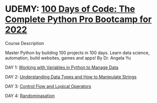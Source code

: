 # UDEMY: [100 Days of Code: The Complete Python Pro Bootcamp for 2022](https://www.udemy.com/course/100-days-of-code/)
Course Description 

Master Python by building 100 projects in 100 days. Learn data science, automation, build websites, games and apps! By Dr. Angela Yu

DAY 1: [Working with Variables in Python to Manage Data](https://github.com/snurliza/Udemy-100DaysOfPython/tree/main/Day%201)

DAY 2: [Understanding Data Types and How to Manipulate Strings](https://github.com/snurliza/Udemy-100DaysOfPython/tree/main/Day%202)

DAY 3: [Control Flow and Logical Operators](https://github.com/snurliza/Udemy-100DaysOfPython/tree/main/Day%203)

DAY 4: [Randominasation ]()
